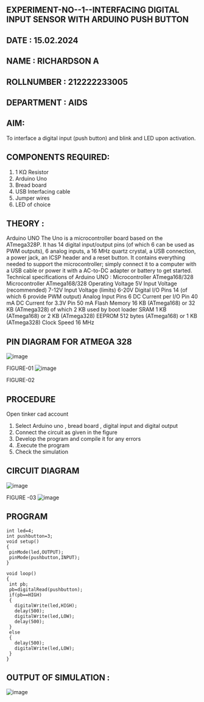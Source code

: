 ## EXPERIMENT-NO--1--INTERFACING DIGITAL INPUT SENSOR WITH ARDUINO PUSH BUTTON
## DATE : 15.02.2024
## NAME : RICHARDSON A																			             
## ROLLNUMBER : 212222233005
## DEPARTMENT : AIDS


## AIM:
To interface a digital input (push button) and blink and LED upon activation.
## COMPONENTS REQUIRED:
1.	1 KΩ Resistor 
2.	Arduino Uno 
3.	Bread board 
4.	USB Interfacing cable 
5.	Jumper wires 
6.	LED of choice 
## THEORY :
Arduino UNO
 	  The Uno is a microcontroller board based on the ATmega328P. It has 14 digital input/output pins (of which 6 can be used as PWM outputs), 6 analog inputs, a 16 MHz quartz crystal, a USB connection, a power jack, an ICSP header and a reset button. It contains everything needed to support the microcontroller; simply connect it to a computer with a USB cable or power it with a AC-to-DC adapter or battery to get started.
	Technical specifications of Arduino UNO :
Microcontroller	ATmega168/328
Microcontroller	ATmega168/328
Operating Voltage	5V
Input Voltage (recommended)	7-12V
Input Voltage (limits)	6-20V
Digital I/O Pins	14 (of which 6 provide PWM output)
Analog Input Pins	6
DC Current per I/O Pin	40 mA
DC Current for 3.3V Pin	50 mA
Flash Memory	16 KB (ATmega168) or 32 KB (ATmega328) of which 2 KB used by boot loader
SRAM	1 KB (ATmega168) or 2 KB (ATmega328)
EEPROM	512 bytes (ATmega168) or 1 KB (ATmega328)
Clock Speed	16 MHz
## PIN DIAGRAM FOR ATMEGA 328
 
![image](https://user-images.githubusercontent.com/36288975/163530394-115baee4-7ed1-49fe-9cce-d7b625e11e85.png)

FIGURE-01
![image](https://user-images.githubusercontent.com/36288975/163530431-4d390e98-0942-42d8-95b8-f57d348e6ad8.png)

FIGURE-02
## PROCEDURE 
 Open tinker cad account 
1.	Select Arduino uno , bread board , digital input and digital output 
2.	Connect the circuit as given in the figure 
3.	Develop the program and compile it for any errors 
4.	 .Execute the program 
5.	Check the simulation 



## CIRCUIT DIAGRAM 


![image](https://user-images.githubusercontent.com/36288975/163530437-87a0afbd-b3c9-44ad-b907-5de63486fb9d.png)



FIGURE -03
![image](https://github.com/Richard01072002/-INTERFACING-DIGITAL-INPUT-SENSOR-WITH-ARDUINO-PUSH-BUTTON-/assets/141472248/14b3b092-da8e-4ee2-9254-4c42901ee101)


## PROGRAM 
```
int led=4;
int pushbutton=3;
void setup()
{
 pinMode(led,OUTPUT);
 pinMode(pushbutton,INPUT);
}

void loop()
{
 int pb;
 pb=digitalRead(pushbutton);
 if(pb==HIGH)
 {
   digitalWrite(led,HIGH);
   delay(500);
   digitalWrite(led,LOW);
   delay(500);
 }
 else 
 {
   delay(500);
   digitalWrite(led,LOW);
 }
}
```

## OUTPUT OF SIMULATION :
![image](https://github.com/Richard01072002/-INTERFACING-DIGITAL-INPUT-SENSOR-WITH-ARDUINO-PUSH-BUTTON-/assets/141472248/db3f27de-4f1f-475f-901c-90b898e80593)


